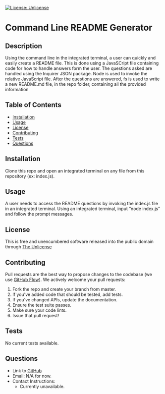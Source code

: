 [![License: Unlicense](https://img.shields.io/badge/license-Unlicense-blue.svg)](http://unlicense.org/)
# Command Line README Generator

## Description
Using the command line in the integrated terminal, a user can quickly and easily create a README file. This is done using a JavaSCript file containing code for how to handle answers form the user. The questions asked are handled using the Inquirer JSON package. Node is used to invoke the relative JavaScript file. After the questions are answered, fs is used to write a new README.md file, in the repo folder, containing all the provided information

## Table of Contents
* [Installation](#installation)
* [Usage](#usage)
* [License](#license)
* [Contributing](#contributing)
* [Tests](#tests)
* [Questions](#questions)

## Installation
Clone this repo and open an integrated terminal on any file from this repository (ex: index.js).

## Usage
A user needs to access the README questions by invoking the index.js file in an integrated terminal. Using an integrated terminal, input “node index.js” and follow the prompt messages.

## License
This is free and unencumbered software released into the public domain through [The Unlicense](http://unlicense.org/)

## Contributing
Pull requests are the best way to propose changes to the codebase (we use [GitHub Flow](https://guides.github.com/introduction/flow/index.html)). We actively welcome your pull requests:
1. Fork the repo and create your branch from master. 
2. If you've added code that should be tested, add tests. 
3. If you've changed APIs, update the documentation. 
4. Ensure the test suite passes. 
5. Make sure your code lints. 
6. Issue that pull request!

## Tests
No current tests available.

## Questions 
* Link to [GitHub](https://github.com/HayWah27)
* Email: N/A for now.
* Contact Instructions: 
  * Currently unavailable.